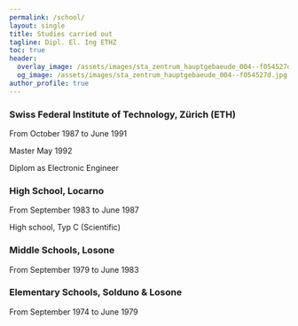 ```yaml
---
permalink: /school/
layout: single
title: Studies carried out
tagline: Dipl. El. Ing ETHZ
toc: true
header:
  overlay_image: /assets/images/sta_zentrum_hauptgebaeude_004--f054527d.jpg
  og_image: /assets/images/sta_zentrum_hauptgebaeude_004--f054527d.jpg
author_profile: true
---
```




### Swiss Federal Institute of Technology, Zürich (ETH)
From October 1987 to June 1991

Master May 1992

Diplom as Electronic Engineer

### High School, Locarno
From September 1983 to June 1987

High school, Typ C (Scientific)

### Middle Schools, Losone
From September 1979 to June 1983


### Elementary Schools, Solduno & Losone
From September 1974 to June 1979

